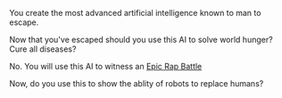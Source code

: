You create the most advanced artificial intelligence known to man to escape.

Now that you've escaped should you use this AI to solve world hunger? Cure all diseases?

No. You will use this AI to witness an [Epic Rap Battle](https://www.youtube.com/watch?v=Jmqa99Ar1Hs)

Now, do you use this to show the ablity of robots to replace humans?